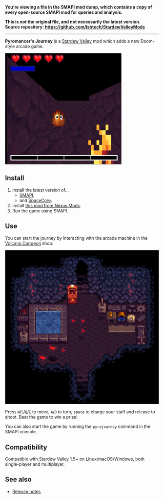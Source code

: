 **You're viewing a file in the SMAPI mod dump, which contains a copy of every open-source SMAPI mod
for queries and analysis.**

**This is _not_ the original file, and not necessarily the latest version.**  
**Source repository: https://github.com/lshtech/StardewValleyMods**

----

**Pyromancer's Journey** is a [Stardew Valley](http://stardewvalley.net/) mod which adds a new
Doom-style arcade game.

![](screenshot-game.png)

## Install
1. Install the latest version of...
   * [SMAPI](https://smapi.io);
   * and [SpaceCore](https://www.nexusmods.com/stardewvalley/mods/1348).
2. Install [this mod from Nexus Mods](https://www.nexusmods.com/stardewvalley/mods/7455).
3. Run the game using SMAPI.

## Use
You can start the journey by interacting with the arcade machine in the [Volcano
Dungeon](https://stardewvalleywiki.com/Volcano_Dungeon) shop:

![](screenshot-machine.png)

Press `W`/`S`/`Q`/`E` to move, `A`/`D` to turn, `space` to charge your staff and release to shoot.
Beat the game to win a prize!

You can also start the game by running the `pyrojourney` command in the SMAPI console.

## Compatibility
Compatible with Stardew Valley 1.5+ on Linux/macOS/Windows, both single-player and multiplayer.

## See also
* [Release notes](release-notes.md)
